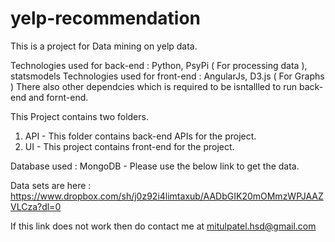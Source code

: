 # yelp-recommendation
This is a project for Data mining on yelp data.

Technologies used for back-end : Python, PsyPi ( For processing data ), statsmodels
Technologies used for front-end : AngularJs, D3.js ( For Graphs )
There also other dependcies which is required to be isntallled to run back-end and fornt-end.

This Project contains two folders.
1) API - This folder contains back-end APIs for the project.
2) UI - This project contains front-end for the project.

Database used : MongoDB - Please use the below link to get the data.

Data sets are here :  https://www.dropbox.com/sh/j0z92i4limtaxub/AADbGIK20mOMmzWPJAAZVLCza?dl=0

If this link does not work then do contact me at mitulpatel.hsd@gmail.com
